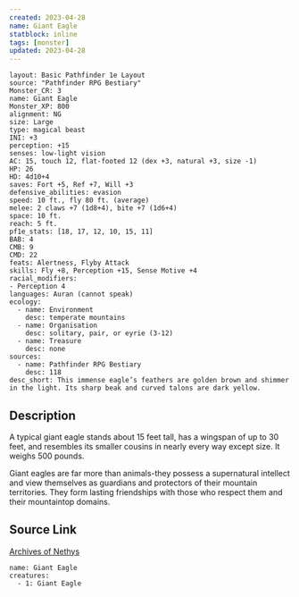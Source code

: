 ```yaml
---
created: 2023-04-28
name: Giant Eagle
statblock: inline
tags: [monster]
updated: 2023-04-28
---
```

```statblock
layout: Basic Pathfinder 1e Layout
source: "Pathfinder RPG Bestiary"
Monster_CR: 3
name: Giant Eagle
Monster_XP: 800
alignment: NG
size: Large
type: magical beast
INI: +3
perception: +15
senses: low-light vision
AC: 15, touch 12, flat-footed 12 (dex +3, natural +3, size -1)
HP: 26
HD: 4d10+4
saves: Fort +5, Ref +7, Will +3
defensive_abilities: evasion
speed: 10 ft., fly 80 ft. (average)
melee: 2 claws +7 (1d8+4), bite +7 (1d6+4)
space: 10 ft.
reach: 5 ft.
pf1e_stats: [18, 17, 12, 10, 15, 11]
BAB: 4
CMB: 9
CMD: 22
feats: Alertness, Flyby Attack
skills: Fly +8, Perception +15, Sense Motive +4
racial_modifiers:
- Perception 4
languages: Auran (cannot speak)
ecology:
  - name: Environment
    desc: temperate mountains
  - name: Organisation
    desc: solitary, pair, or eyrie (3-12)
  - name: Treasure
    desc: none
sources:
  - name: Pathfinder RPG Bestiary
    desc: 118
desc_short: This immense eagle’s feathers are golden brown and shimmer in the light. Its sharp beak and curved talons are dark yellow.
```
## Description
A typical giant eagle stands about 15 feet tall, has a wingspan of up to 30 feet, and resembles its smaller cousins in nearly every way except size. It weighs 500 pounds.

Giant eagles are far more than animals-they possess a supernatural intellect and view themselves as guardians and protectors of their mountain territories. They form lasting friendships with those who respect them and their mountaintop domains.
## Source Link
[Archives of Nethys](https://aonprd.com/MonsterDisplay.aspx?ItemName=Giant%20Eagle)
```encounter-table
name: Giant Eagle
creatures:
  - 1: Giant Eagle
```

